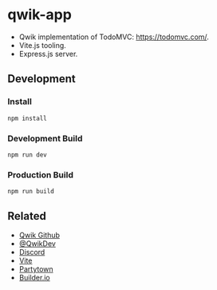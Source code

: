 # qwik-app

- Qwik implementation of TodoMVC: https://todomvc.com/.
- Vite.js tooling.
- Express.js server.

## Development

### Install

```
npm install
```

### Development Build

```
npm run dev
```

### Production Build

```
npm run build
```

## Related

- [Qwik Github](https://github.com/BuilderIO/qwik)
- [@QwikDev](https://twitter.com/QwikDev)
- [Discord](https://discord.gg/JHVpZmqSs4)
- [Vite](https://vitejs.dev/)
- [Partytown](https://partytown.builder.io/)
- [Builder.io](https://www.builder.io/)
